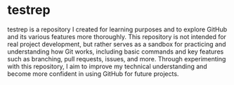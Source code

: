 # testrep
testrep is a repository I created for learning purposes and to explore GitHub and its various features more thoroughly. This repository is not intended for real project development, but rather serves as a sandbox for practicing and understanding how Git works, including basic commands and key features such as branching, pull requests, issues, and more. Through experimenting with this repository, I aim to improve my technical understanding and become more confident in using GitHub for future projects.
